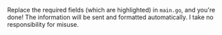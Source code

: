 Replace the required fields (which are highlighted) in `main.go`, and you're done! The information will be sent and formatted automatically. I take no responsibility for misuse. 

